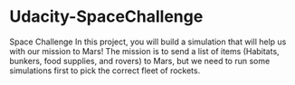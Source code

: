 # Udacity-SpaceChallenge
Space Challenge In this project, you will build a simulation that will help us with our mission to Mars!  The mission is to send a list of items (Habitats, bunkers, food supplies, and rovers) to Mars, but we need to run some simulations first to pick the correct fleet of rockets.
